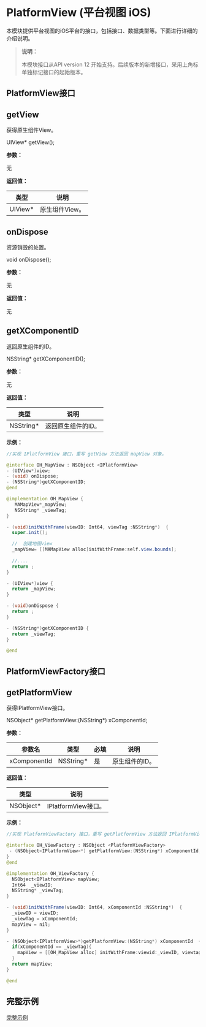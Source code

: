 # PlatformView (平台视图 iOS)

本模块提供平台视图的iOS平台的接口，包括接口、数据类型等。下面进行详细的介绍说明。

> **说明：**
>
> 本模块接口从API version 12 开始支持。后续版本的新增接口，采用上角标单独标记接口的起始版本。


## PlatformView接口


## getView

获得原生组件View。

UIView* getView();

**参数：** 

无

**返回值：** 

| 类型                              | 说明           |
| --------------------------------- | -------------- |
| UIView* | 原生组件View。 |


## onDispose

资源销毁的处置。

void onDispose();

**参数：** 

无

**返回值：** 

无

## getXComponentID

返回原生组件的ID。

NSString* getXComponentID();

**参数：** 

无

**返回值：** 

| 类型                              | 说明           |
| --------------------------------- | -------------- |
| NSString* | 返回原生组件的ID。 |

**示例：**

```java
//实现 IPlatformView 接口，重写 getView 方法返回 mapView 对象。

@interface OH_MapView : NSObject <IPlatformView>
- (UIView*)view;
- (void) onDispose;
- (NSString*)getXComponentID;
@end

@implementation OH_MapView {
   MAMapView*_mapView;
   NSString* _viewTag;
}

- (void)initWithFrame(viewID: Int64, viewTag :NSString*)  {
  super.init();

  //  创建地图view
  _mapView= [[MAMapView alloc]initWithFrame:self.view.bounds];
  
  //....
  return ;
}

- (UIView*)view {
  return _mapView;
}

- (void)onDispose {
  return ;
}

- (NSString*)getXComponentID {
  return _viewTag;
}

@end
```

## PlatformViewFactory接口


## getPlatformView

获得IPlatformView接口。

NSObject<IPlatformView>* getPlatformView:(NSString*) xComponentId;


**参数：** 

| 参数名          | 类型             | 必填 | 说明           |
| --------------- | ---------------- | ---- | -------------- |
| xComponentId | NSString* | 是   | 原生组件的ID。 |

**返回值：** 

| 类型                              | 说明           |
| --------------------------------- | -------------- |
| NSObject<IPlatformView>* | IPlatformView接口。 |

**示例：**

```java
//实现 PlatformViewFactory 接口，重写 getPlatformView 方法返回 IPlatformView 对象。

@interface OH_ViewFactory : NSObject <PlatformViewFactory>
 - (NSObject<IPlatformView>*) getPlatformView:(NSString*) xComponentId;
}
@end

@implementation OH_ViewFactory {
  NSObject<IPlatformView> mapView;
  Int64  _viewID;
  NSString* _viewTag;
}

- (void)initWithFrame(viewID: Int64, xComponentId :NSString*)  {
  _viewID = viewID;
  _viewTag = xComponentId;
  mapView = nil;
}

- (NSObject<IPlatformView>*)getPlatformView:(NSString*) xComponentId  {
  if(xComponentId == _viewTag){
    mapView = [[OH_MapView alloc] initWithFrame:viewid:_viewID, viewtag:xComponentId];
  }
  return mapView;
}

@end

```


## 完整示例

[完整示例](../../tutorial/how-to-use-platformview-on-ios.md)
